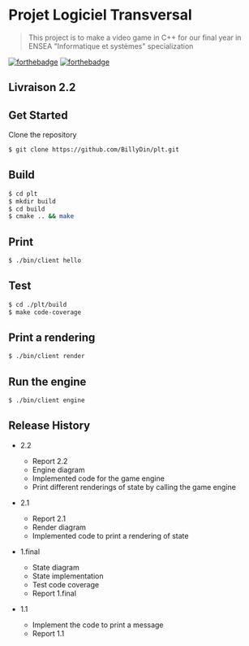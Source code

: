 # Projet Logiciel Transversal 

> This project is to make a video game in C++ for our final year in ENSEA "Informatique et systèmes" specialization

[![forthebadge](https://forthebadge.com/images/badges/made-with-c-plus-plus.svg)](https://forthebadge.com)
[![forthebadge](https://forthebadge.com/images/badges/built-with-love.svg)](https://forthebadge.com)

## Livraison 2.2

## Get Started

Clone the repository
```sh 
$ git clone https://github.com/BillyDin/plt.git
```

## Build

```sh
$ cd plt
$ mkdir build
$ cd build
$ cmake .. && make
```

## Print

```sh
$ ./bin/client hello
```

## Test

```sh
$ cd ./plt/build
$ make code-coverage
```

## Print a rendering

```sh
$ ./bin/client render
```

## Run the engine

```sh
$ ./bin/client engine
```


## Release History

* 2.2
    * Report 2.2
    * Engine diagram
    * Implemented code for the game engine
    * Print different renderings of state by calling the game engine 

* 2.1
    * Report 2.1
    * Render diagram
    * Implemented code to print a rendering of state

* 1.final
    * State diagram 
    * State implementation
    * Test code coverage
    * Report 1.final

* 1.1
    * Implement the code to print a message
    * Report 1.1
